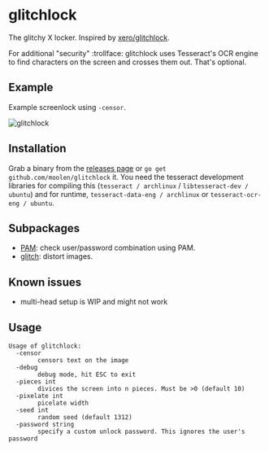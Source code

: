 # glitchlock
The glitchy X locker. Inspired by [xero/glitchlock](https://github.com/xero/glitchlock).

For additional "security" :trollface: glitchlock uses Tesseract's OCR engine to find characters on the screen and crosses them out. That's optional.

## Example

Example screenlock using `-censor`.

![glitchlock](https://i.imgur.com/kPwL42n.png)

## Installation

Grab a binary from the [releases page](https://github.com/moolen/glitchlock/releases) or `go get github.com/moolen/glitchlock` it. You need the tesseract development libraries for compiling this (`tesseract / archlinux` / `libtesseract-dev / ubuntu`) and for runtime, `tesseract-data-eng / archlinux` or `tesseract-ocr-eng / ubuntu`.

## Subpackages

* [PAM](https://github.com/moolen/glitchlock/blob/master/pam): check user/password combination using PAM.
* [glitch](https://github.com/moolen/glitchlock/blob/master/glitch): distort images.

## Known issues

* multi-head setup is WIP and might not work

## Usage

```
Usage of glitchlock:
  -censor
        censors text on the image
  -debug
        debug mode, hit ESC to exit
  -pieces int
        divices the screen into n pieces. Must be >0 (default 10)
  -pixelate int
        picelate width
  -seed int
        random seed (default 1312)
  -password string
        specify a custom unlock password. This ignores the user's password
```

